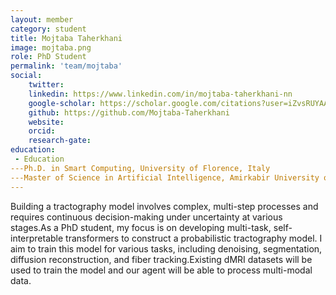 ```yaml
---
layout: member
category: student
title: Mojtaba Taherkhani
image: mojtaba.png
role: PhD Student
permalink: 'team/mojtaba'
social:
    twitter: 
    linkedin: https://www.linkedin.com/in/mojtaba-taherkhani-nn
    google-scholar: https://scholar.google.com/citations?user=iZvsRUYAAAAJ&hl=en
    github: https://github.com/Mojtaba-Taherkhani
    website:
    orcid: 
    research-gate: 
education:
 - Education
---Ph.D. in Smart Computing, University of Florence, Italy
---Master of Science in Artificial Intelligence, Amirkabir University of Technology (polytechnic Tehran), Iran
---
```

Building a tractography model involves complex, multi-step processes and requires continuous decision-making under uncertainty at various stages.As a PhD student, my focus is on developing multi-task, self-interpretable transformers to construct a probabilistic tractography model. I aim to train this model for various tasks, including denoising, segmentation, diffusion reconstruction, and fiber tracking.Existing dMRI datasets will be used to train the model and our agent will be able to process multi-modal data.
